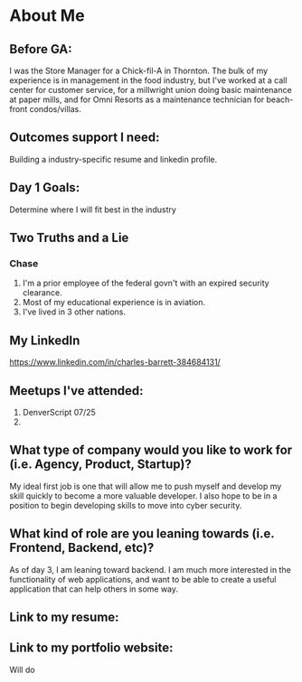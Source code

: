 # About Me

## Before GA:
I was the Store Manager for a Chick-fil-A in Thornton. The bulk of my experience is in management in the food industry, but I've worked at a call center for customer service, for a millwright union doing basic maintenance at paper mills, and for Omni Resorts as a maintenance technician for beach-front condos/villas.

## Outcomes support I need:
Building a industry-specific resume and linkedin profile. 

## Day 1 Goals:
Determine where I will fit best in the industry

## Two Truths and a Lie

### Chase

1. I'm a prior employee of the federal govn't with an expired security clearance.
2. Most of my educational experience is in aviation.
3. I've lived in 3 other nations. 

## My LinkedIn
https://www.linkedin.com/in/charles-barrett-384684131/

## Meetups I've attended:
1. DenverScript 07/25
2. 

## What type of company would you like to work for (i.e. Agency, Product, Startup)?
My ideal first job is one that will allow me to push myself and develop my skill quickly to become a more valuable developer. I also hope to be in a position to begin developing skills to move into cyber security. 

## What kind of role are you leaning towards (i.e. Frontend, Backend, etc)?
As of day 3, I am leaning toward backend. I am much more interested in the functionality of web applications, and want to be able to create a useful application that can help others in some way. 
## Link to my resume: 


## Link to my portfolio website: 
Will do
